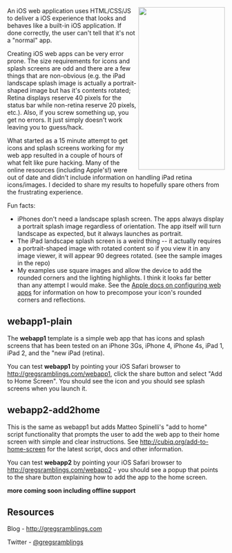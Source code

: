 <img align="right" width="200" height="376" src="http://gallery.tigeraerial.com/photos/i-gsCSsvf/0/O/i-gsCSsvf.png">
An iOS web application uses HTML/CSS/JS to deliver a iOS experience that looks and behaves like a built-in iOS application.  If done correctly, the user can't tell that it's not a "normal" app.

Creating iOS web apps can be very error prone.  The size requirements for icons and splash screens are odd and there are a few things that are non-obvious (e.g. the iPad landscape splash image is actually a portrait-shaped image but has it's contents rotated; Retina displays reserve 40 pixels for the status bar while non-retina reserve 20 pixels, etc.).  Also, if you screw something up, you get no errors.  It just simply doesn't work leaving you to guess/hack.

What started as a 15 minute attempt to get icons and splash screens working for my web app resulted in a couple of hours of what felt like pure hacking.  Many of the online resources (including Apple's!) were out of date and didn't include information on handling iPad retina icons/images.  I decided to share my results to hopefully spare others from the frustrating experience.

Fun facts:
<ul>
<li>iPhones don't need a landscape splash screen.  The apps always display a portrait splash image regardless of orientation.  The app itself will turn landscape as expected, but it always launches as portrait.</li>
<li>The iPad landscape splash screen is a weird thing -- it actually requires a portrait-shaped image with rotated content so if you view it in any image viewer, it will appear 90 degrees rotated. (see the sample images in the repo)</li>
<li>My examples use square images and allow the device to add the rounded corners and the lighting highlights. I think it looks far better than any attempt I would make.  See the <a href="http://developer.apple.com/library/ios/#documentation/AppleApplications/Reference/SafariWebContent/ConfiguringWebApplications/ConfiguringWebApplications.html">Apple docs on configuring web apps</a> for information on how to precompose your icon's rounded corners and reflections.</li>
</ul>

<h2>webapp1-plain</h2>
The <strong>webapp1</strong> template is a simple web app that has icons and splash screens that has been tested on an iPhone 3Gs, iPhone 4, iPhone 4s, iPad 1, iPad 2, and the "new iPad (retina).

You can test <strong>webapp1</strong> by pointing your iOS Safari browser to <a href="http://gregsramblings.com/webapp1">http://gregsramblings.com/webapp1</a>, click the share button and select "Add to Home Screen".  You should see the icon and you should see splash screens when you launch it.

<h2>webapp2-add2home</h2>
This is the same as webapp1 but adds Matteo Spinelli's "add to home" script functionality that prompts the user to add the web app to their home screen with simple and clear instructions.  See <a href="http://cubiq.org/add-to-home-screen">http://cubiq.org/add-to-home-screen</a> for the latest script, docs and other information.

You can test <strong>webapp2</strong> by pointing your iOS Safari browser to <a href="http://gregsramblings.com/webapp2">http://gregsramblings.com/webapp2</a> - you should see a popup that points to the share button explaining how to add the app to the home screen.

<strong>more coming soon including offline support</strong>

<h2>Resources</h2>
Blog - <a href="http://gregsramblings.com">http://gregsramblings.com</a>

Twitter - <a href="http://twitter.com/gregsramblings">@gregsramblings</a>
